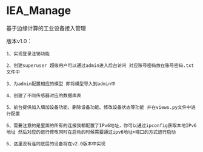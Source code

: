 # IEA_Manage
基于边缘计算的工业设备接入管理

版本v1.0：
	
	1、实现登录注销功能

	2、创建superuser 超级用户可以通过admin进入后台访问 对应账号密码放在账号密码.txt文件中

	3、为admin配置相应的模型 即将模型导入到admin中

	4、创建了不同传感器对应的数据库表 
	
	5、前台提供加入填加设备功能、删除设备功能、修改设备状态等功能 并在views.py文件中进行配置

	6、需要注意的是里面的所有的连接我都配置了IPv6地址，你可以通过ipconfig获取本地IPv6地址 然后对应的进行修改同时在启动的时候需要通过ipv6地址+端口的方式进行启动
	
	6、这里没有连同底层的设备将在v2.0版本中实现